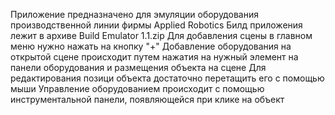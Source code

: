 Приложение предназначено для эмуляции оборудования производственной линии фирмы Applied Robotics
Билд приложения лежит в архиве Build Emulator 1.1.zip
Для добавления сцены в главном меню нужно нажать на кнопку "+"
Добавление оборудования на открытой сцене происходит путем нажатия на нужный элемент на панели оборудования и размещения объекта на сцене
Для редактирования позици объекта достаточно перетащить его с помощью мыши
Управление оборудованием происходит с помощью инструментальной панели, появляющейся при клике на объект
